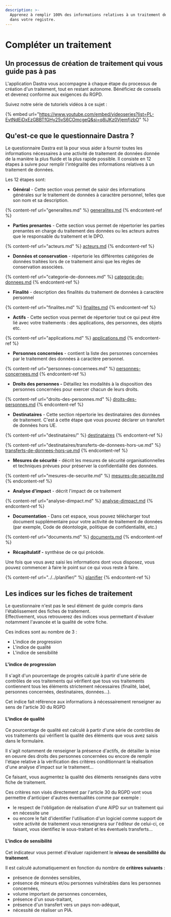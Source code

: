 ```yaml
---
description: >-
  Apprenez à remplir 100% des informations relatives à un traitement de données
  dans votre registre.
---
```


# Compléter un traitement

## Un processus de création de traitement qui vous guide pas à pas

L'application Dastra vous accompagne à chaque étape du processus de création d'un traitement, tout en restant autonome. Bénéficiez de conseils et devenez conforme aux exigences du RGPD.

Suivez notre série de tutoriels vidéos à ce sujet :&#x20;

{% embed url="https://www.youtube.com/embed/videoseries?list=PL-EvtNdEiDxEzGBBTfGHy25vS6COmcgeQ&si=q8iJKz0VjemfjzbO" %}

## Qu'est-ce que le questionnaire Dastra ?&#x20;

Le questionnaire Dastra est là pour vous aider à fournir toutes les informations nécessaires à une activité de traitement de données donnée de la manière la plus fluide et la plus rapide possible. Il consiste en 12 étapes à suivre pour remplir l'intégralité des informations relatives à un traitement de données.

Les 12 étapes sont:&#x20;

* **Général** - Cette section vous permet de saisir des informations générales sur le traitement de données à caractère personnel, telles que son nom et sa description.&#x20;

{% content-ref url="generalites.md" %}
[generalites.md](generalites.md)
{% endcontent-ref %}

* **Parties prenantes** - Cette section vous permet de répertorier les parties prenantes en charge du traitement des données ou les acteurs autres que le responsable du traitement et le DPO.

{% content-ref url="acteurs.md" %}
[acteurs.md](acteurs.md)
{% endcontent-ref %}

* **Données et conservation** - répertorie les différentes catégories de données traitées lors de ce traitement ainsi que les règles de conservation associées.

{% content-ref url="categorie-de-donnees.md" %}
[categorie-de-donnees.md](categorie-de-donnees.md)
{% endcontent-ref %}

* **Finalité** - description des finalités du traitement de données à caractère personnel&#x20;

{% content-ref url="finalites.md" %}
[finalites.md](finalites.md)
{% endcontent-ref %}

* **Actifs** - Cette section vous permet de répertorier tout ce qui peut être lié avec votre traitements : des applications, des personnes, des objets etc.&#x20;

{% content-ref url="applications.md" %}
[applications.md](applications.md)
{% endcontent-ref %}

* **Personnes concernées** - contient la liste des personnes concernées par le traitement des données à caractère personnel.&#x20;

{% content-ref url="personnes-concernees.md" %}
[personnes-concernees.md](personnes-concernees.md)
{% endcontent-ref %}

* **Droits des personnes -** Détaillez les modalités à la disposition des personnes concernées pour exercer chacun de leurs droits.&#x20;

{% content-ref url="droits-des-personnes.md" %}
[droits-des-personnes.md](droits-des-personnes.md)
{% endcontent-ref %}

* **Destinataires** - Cette section répertorie les destinataires des données de traitement. C'est à cette étape que vous pouvez déclarer un transfert de données hors UE.&#x20;

{% content-ref url="destinataires/" %}
[destinataires](destinataires/)
{% endcontent-ref %}

{% content-ref url="destinataires/transferts-de-donnees-hors-ue.md" %}
[transferts-de-donnees-hors-ue.md](destinataires/transferts-de-donnees-hors-ue.md)
{% endcontent-ref %}

* **Mesures de sécurité** - décrit les mesures de sécurité organisationnelles et techniques prévues pour préserver la confidentialité des données.&#x20;

{% content-ref url="mesures-de-securite.md" %}
[mesures-de-securite.md](mesures-de-securite.md)
{% endcontent-ref %}

* **Analyse d'impact** - décrit l'impact de ce traitement&#x20;

{% content-ref url="analyse-dimpact.md" %}
[analyse-dimpact.md](analyse-dimpact.md)
{% endcontent-ref %}

* **Documentation** - Dans cet espace, vous pouvez télécharger tout document supplémentaire pour votre activité de traitement de données (par exemple, Code de déontologie, politique de confidentialité, etc.)

{% content-ref url="documents.md" %}
[documents.md](documents.md)
{% endcontent-ref %}

* **Récapitulatif -** synthèse de ce qui précède.&#x20;

Une fois que vous avez saisi les informations dont vous disposez, vous pouvez commencer à faire le point sur ce qui vous reste à faire.

{% content-ref url="../../planifier/" %}
[planifier](../../planifier/)
{% endcontent-ref %}



## Les indices sur les fiches de traitement

Le questionnaire n'est pas le seul élément de guide compris dans l'établissement des fiches de traitement.\
Effectivement, vous retrouverez des indices vous permettant d'évaluer notamment l'avancée et la qualité de votre fiche.&#x20;

Ces indices sont au nombre de 3 :&#x20;

* L'indice de progression
* L'indice de qualité
* L'indice de sensibilité

#### L'indice de progression

Il s'agit d'un pourcentage de progrès calculé à partir d'une série de contrôles de vos traitements qui vérifient que tous vos traitements contiennent tous les éléments strictement nécessaires (finalité, label, personnes concernées, destinataires, données...).

Cet indice fait référence aux informations à nécessairement renseigner au sens de l'article 30 du RGPD

#### L'indice de qualité

Ce pourcentage de qualité est calculé à partir d'une série de contrôles de vos traitements qui vérifient la qualité des éléments que vous avez saisis dans le formulaire.

Il s'agit notamment de renseigner la présence d'actifs, de détailler la mise en oeuvre des droits des personnes concernées ou encore de remplir l'étape relative à la vérification des critères conditionnant la réalisation d'une analyse d'impact sur le traitement...&#x20;

Ce faisant, vous augmentez la qualité des éléments renseignés dans votre fiche de traitement.

Ces critères non visés directement par l'article 30 du RGPD vont vous permettre d'anticiper d'autres éventualités comme par exemple :&#x20;

* le respect de l'obligation de réalisation d'une AIPD sur un traitement qui en nécessite une&#x20;
* ou encore le fait d'identifier l'utilisation d'un logiciel comme support de votre activité de traitement vous renseignera sur l'éditeur de celui-ci, ce faisant, vous identifiez le sous-traitant et les éventuels transferts...

#### L'indice de sensibilité

Cet indicateur vous permet d'évaluer rapidement le **niveau de sensibilité du traitement**.

Il est calculé automatiquement en fonction du nombre de **critères suivants** :

* présence de données sensibles,
* présence de mineurs et/ou personnes vulnérables dans les personnes concernées,
* volume important de personnes concernées,
* présence d'un sous-traitant,
* présence d'un transfert vers un pays non-adéquat,
* nécessité de réaliser un PIA.
